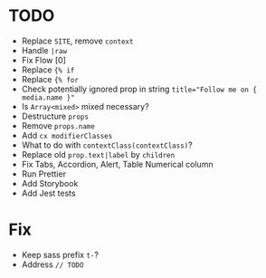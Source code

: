 # TODO

- Replace `SITE`, remove `context`
- Handle `|raw`
- Fix Flow [0]
- Replace `{% if`
- Replace `{% for`
- Check potentially ignored prop in string `title="Follow me on { media.name }"`
- Is `Array<mixed>` mixed necessary?
- Destructure `props`
- Remove `props.name`
- Add `cx modifierClasses`
- What to do with `contextClass(contextClass)`?
- Replace old `prop.text|label` by `children`
- Fix Tabs, Accordion, Alert, Table Numerical column
- Run Prettier
- Add Storybook
- Add Jest tests

# Fix

- Keep sass prefix `t-`?
- Address `// TODO`
